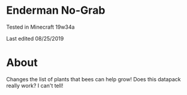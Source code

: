# Enderman No-Grab

Tested in Minecraft 19w34a

Last edited 08/25/2019

# About

Changes the list of plants that bees can help grow!  Does this datapack really work?  I can't tell!

